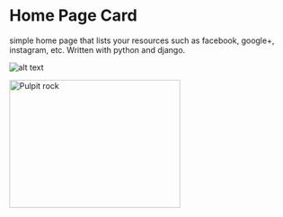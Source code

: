 <h1>Home Page Card</h1>
<p>simple home page that lists your resources such as facebook, google+, instagram, etc. Written with python and django.</p>

![alt text](../images/HomePage_screenshot.png "Screenshot")

<img border="0" src="![Alt text](/images/HomePage_screenshot.png)" alt="Pulpit rock" width="304" height="228" />

